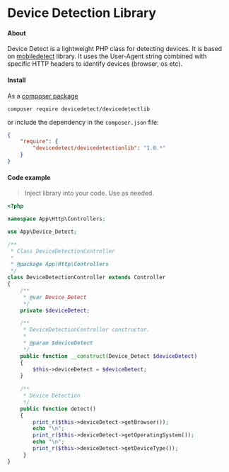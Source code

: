 # Device Detection Library

#### About

Device Detect is a lightweight PHP class for detecting devices. It is based on [mobiledetect](https://github.com/serbanghita/Mobile-Detect)
library. It uses the User-Agent string combined with specific HTTP headers to identify devices (browser, os etc).


#### Install

As a [composer package](https://packagist.org/packages/devicedetect/devicedetectionlib)

```
composer require devicedetect/devicedetectlib
```
or include the dependency in the `composer.json` file:
```json
{
    "require": {
        "devicedetect/devicedetectionlib": "1.0.*"
    }
}
```

#### Code example
>  Inject library into your code. Use as needed.
```php
<?php

namespace App\Http\Controllers;

use App\Device_Detect;

/**
 * Class DeviceDetectionController
 *
 * @package App\Http\Controllers
 */
class DeviceDetectionController extends Controller
{
    /**
     * @var Device_Detect
     */
    private $deviceDetect;

    /**
     * DeviceDetectionController constructor.
     *
     * @param $deviceDetect
     */
    public function __construct(Device_Detect $deviceDetect)
    {
        $this->deviceDetect = $deviceDetect;
    }
    
    /**
     * Device Detection
     */
    public function detect()
    {
        print_r($this->deviceDetect->getBrowser());
        echo "\n";
        print_r($this->deviceDetect->getOperatingSystem());
        echo "\n";
        print_r($this->deviceDetect->getDeviceType());
     }
}
```
